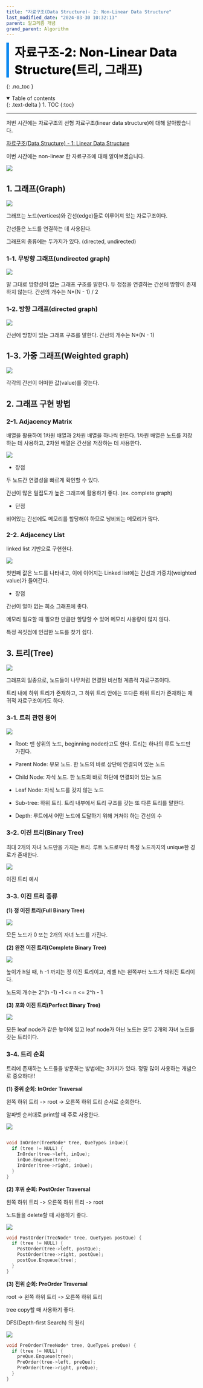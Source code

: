 ```yaml
---
title: "자료구조(Data Structure)- 2: Non-Linear Data Structure"
last_modified_date: "2024-03-30 10:32:13"
parent: 알고리즘 개념
grand_parent: Algorithm
---
```


<div style="font-size:32px; font-weight: 800; border-left: 7px solid #0687f0; padding-left:15px !important; color:#000000; margin-bottom:15px;">자료구조-2: Non-Linear Data Structure(트리, 그래프)</div>

{: .no_toc }

<details open markdown="block">
  <summary>
    Table of contents
  </summary>
  {: .text-delta }
1. TOC
{:toc}
</details>

---

저번 시간에는 자료구조의 선형 자료구조(linear data structure)에 대해 알아봤습니다. 

[자료구조(Data Structure) - 1: Linear Data Structure](https://bestdeveloperever.tistory.com/3)



이번 시간에는 non-linear 한 자료구조에 대해 알아보겠습니다.

![](https://img1.daumcdn.net/thumb/R1280x0/?scode=mtistory2&fname=https%3A%2F%2Fblog.kakaocdn.net%2Fdn%2FbYDmx7%2FbtsCLo3CXQM%2FwZwYsJh8sEaeu2mmnRFQdk%2Fimg.png)



## 1. 그래프(Graph)

![](https://img1.daumcdn.net/thumb/R1280x0/?scode=mtistory2&fname=https%3A%2F%2Fblog.kakaocdn.net%2Fdn%2FbXA5CF%2FbtsC1HJM2Lf%2FU4xMN7KNfFKQC6UyZSbwuK%2Fimg.png)



그래프는 노드(vertices)와 간선(edge)들로 이루어져 있는 자료구조이다. 

간선들은 노드를 연결하는 데 사용된다. 

그래프의 종류에는 두가지가 있다. (directed, undirected)



### 1-1. 무방향 그래프(undirected graph)

![](https://img1.daumcdn.net/thumb/R1280x0/?scode=mtistory2&fname=https%3A%2F%2Fblog.kakaocdn.net%2Fdn%2FbRRLMU%2FbtsC6qfStGg%2FpqJWfsnnekGVvFZf0RSpTk%2Fimg.png)



말 그대로 방향성이 없는 그래프 구조를 말한다. 두 정점을 연결하는 간선에 방향이 존재하지 않는다. 간선의 개수는 N\*(N - 1) / 2



### 1-2. 방향 그래프(directed graph)

![](https://img1.daumcdn.net/thumb/R1280x0/?scode=mtistory2&fname=https%3A%2F%2Fblog.kakaocdn.net%2Fdn%2FO5SbR%2FbtsC89RZcq7%2F9hZ2HkXJ3yJBTE2RAw53l1%2Fimg.png)



간선에 방향이 있는 그래프 구조를 말한다. 간선의 개수는 N\*(N - 1)



## 1-3. 가중 그래프(Weighted graph)

![](https://img1.daumcdn.net/thumb/R1280x0/?scode=mtistory2&fname=https%3A%2F%2Fblog.kakaocdn.net%2Fdn%2FbCI06E%2FbtsC4JNzHml%2FPIBQuOzkaXfv3WxRE30JQK%2Fimg.png)



각각의 간선이 어떠한 값(value)를 갖는다. 



## 2. 그래프 구현 방법


### 2-1. Adjacency Matrix

 배열을 활용하여 1차원 배열과 2차원 배열을 하나씩 만든다. 1차원 배열은 노드를 저장하는 데 사용하고, 2차원 배열은 간선을 저장하는 데 사용한다.

![](https://img1.daumcdn.net/thumb/R1280x0/?scode=mtistory2&fname=https%3A%2F%2Fblog.kakaocdn.net%2Fdn%2FcuXwhS%2FbtsC6pnKIIA%2Fmgpekb2ktgkaajG5ZQ9jD1%2Fimg.png)



- 장점

 두 노드간 연결성을 빠르게 확인할 수 있다. 

 간선이 많은 밀집도가 높은 그래프에 활용하기 좋다. (ex. complete graph)



- 단점

 비어있는 간선에도 메모리를 할당해야 하므로 낭비되는 메모리가 많다. 



### 2-2. Adjacency List

linked list 기반으로 구현한다. 

![](https://img1.daumcdn.net/thumb/R1280x0/?scode=mtistory2&fname=https%3A%2F%2Fblog.kakaocdn.net%2Fdn%2FPVdoe%2FbtsC1E7sjAV%2FnSOLMCkmwIEr2fOuSPKJv1%2Fimg.png)



첫번째 값은 노드를 나타내고, 이에 이어지는 Linked list에는 간선과 가중치(weighted value)가 들어간다. 



- 장점



 간선이 얼마 없는 희소 그래프에 좋다.

 메모리 필요할 때 필요한 만큼만 할당할 수 있어 메모리 사용량이 많지 않다.

 특정 꼭짓점에 인접한 노드를 찾기 쉽다. 



## 3. 트리(Tree)

![](https://img1.daumcdn.net/thumb/R1280x0/?scode=mtistory2&fname=https%3A%2F%2Fblog.kakaocdn.net%2Fdn%2FHzYvx%2FbtsC0Xe105p%2FCw3xgihk2bir5XV8dES3Z0%2Fimg.png)



그래프의 일종으로, 노드들이 나무처럼 연결된 비선형 계층적 자료구조이다. 

트리 내에 하위 트리가 존재하고, 그 하위 트리 안에는 또다른 하위 트리가 존재하는 재귀적 자료구조이기도 하다. 



### 3-1. 트리 관련 용어

![](https://img1.daumcdn.net/thumb/R1280x0/?scode=mtistory2&fname=https%3A%2F%2Fblog.kakaocdn.net%2Fdn%2F8WMBO%2FbtsC1HQD7KD%2Fhj6rTcSgAPVNYzHnSybEQK%2Fimg.png)



- Root: 맨 상위의 노드, beginning node라고도 한다. 트리는 하나의 루트 노드만 가진다.

- Parent Node: 부모 노드. 한 노드의 바로 상단에 연결되어 있는 노드

- Child Node: 자식 노드. 한 노드의 바로 하단에 연결되어 있는 노드

- Leaf Node: 자식 노드를 갖지 않는 노드

- Sub-tree: 하위 트리. 트리 내부에서 트리 구조를 갖는 또 다른 트리를 말한다.

- Depth: 루트에서 어떤 노드에 도달하기 위해 거쳐야 하는 간선의 수



### 3-2. 이진 트리(Binary Tree)

최대 2개의 자녀 노드만을 가지는 트리. 루트 노드로부터 특정 노드까지의 unique한 경로가 존재한다. 

![](https://img1.daumcdn.net/thumb/R1280x0/?scode=mtistory2&fname=https%3A%2F%2Fblog.kakaocdn.net%2Fdn%2FpGwwc%2FbtsC4KsdKu2%2FFeBSXL9WSMg6CuW1c7k0dK%2Fimg.png)

이진 트리 예시



### 3-3. 이진 트리 종류



**(1) 정 이진 트리(Full Binary Tree)**

![](https://img1.daumcdn.net/thumb/R1280x0/?scode=mtistory2&fname=https%3A%2F%2Fblog.kakaocdn.net%2Fdn%2FqUfcO%2FbtsC4ES5deq%2FYgIrFnZYOW5McCEkSuWGc0%2Fimg.png)



모든 노드가 0 또는 2개의 자녀 노드를 가진다. 



**(2) 완전 이진 트리(Complete Binary Tree)**

![](https://img1.daumcdn.net/thumb/R1280x0/?scode=mtistory2&fname=https%3A%2F%2Fblog.kakaocdn.net%2Fdn%2Fb9wXOQ%2FbtsC36h4IVc%2F8zoxcKgN8rdZ8uqmKzW2h0%2Fimg.png)



높이가 h일 때, h -1 까지는 정 이진 트리이고, 레벨 h는 왼쪽부터 노드가 채워진 트리이다. 

노드의 개수는 2^(h -1) -1 <= n <= 2^h - 1



**(3) 포화 이진 트리(Perfect Binary Tree)**

![](https://img1.daumcdn.net/thumb/R1280x0/?scode=mtistory2&fname=https%3A%2F%2Fblog.kakaocdn.net%2Fdn%2FbbvSjl%2FbtsC7tpNSQK%2FRiBd2hjKGydY9Mmwx01LEK%2Fimg.png)

모든 leaf node가 같은 높이에 있고 leaf node가 아닌 노드는 모두 2개의 자녀 노드를 갖는 트리이다.



### 3-4. 트리 순회

트리에 존재하는 노드들을 방문하는 방법에는 3가지가 있다. 정말 많이 사용하는 개념으로 중요하다!!

**(1) 중위 순회: InOrder Traversal**

왼쪽 하위 트리 -> root -> 오른쪽 하위 트리 순서로 순회한다. 

알파벳 순서대로 print할 때 주로 사용한다. 

![](https://img1.daumcdn.net/thumb/R1280x0/?scode=mtistory2&fname=https%3A%2F%2Fblog.kakaocdn.net%2Fdn%2FlASYD%2FbtsC9bClKFh%2FRVsHkMHVqF1HESuWrBbwb0%2Fimg.png)

```cpp

void InOrder(TreeNode* tree, QueType& inQue){ 
  if (tree != NULL) {
    InOrder(tree->left, inQue);
    inQue.Enqueue(tree);
    InOrder(tree->right, inQue); 
  } 
}
```



**(2) 후위 순회: PostOrder Traversal**

왼쪽 하위 트리 -> 오른쪽 하위 트리 -> root

노드들을 delete할 때 사용하기 좋다. 



![](https://img1.daumcdn.net/thumb/R1280x0/?scode=mtistory2&fname=https%3A%2F%2Fblog.kakaocdn.net%2Fdn%2FnE3QS%2FbtsC7sYJgTA%2FqKLDK8zrWn51OLVNn2OK90%2Fimg.png)



```C++
void PostOrder(TreeNode* tree, QueType& postQue) { 
  if (tree != NULL) { 
    PostOrder(tree->left, postQue); 
    PostOrder(tree->right, postQue);
    postQue.Enqueue(tree);
  }
}
```



**(3) 전위 순회: PreOrder Traversal**

root -> 왼쪽 하위 트리 -> 오른쪽 하위 트리

tree copy할 때 사용하기 좋다. 

DFS(Depth-first Search) 의 원리 

![](https://img1.daumcdn.net/thumb/R1280x0/?scode=mtistory2&fname=https%3A%2F%2Fblog.kakaocdn.net%2Fdn%2FbgFZlt%2FbtsC6T3hWK7%2Fjt7P4K6dxpDQALtKTd9Ick%2Fimg.png)



```cpp
void PreOrder(TreeNode* tree, QueType& preQue) { 
  if (tree != NULL) { 
    preQue.Enqueue(tree); 
    PreOrder(tree->left, preQue); 
    PreOrder(tree->right, preQue); 
  } 
}
```